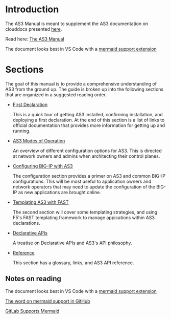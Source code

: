 # Introduction

The AS3 Manual is meant to supplement the AS3 documentation on clouddocs presented [here](https://clouddocs.f5.com/products/extensions/f5-appsvcs-extension/latest/).

Read here: [The AS3 Manual](as3_manual.md)

The document looks best in VS Code with a [mermaid support extension](https://marketplace.visualstudio.com/items?itemName=bierner.markdown-mermaid)

# Sections

The goal of this manual is to provide a comprehensive understanding of AS3 from
the ground up. The guide is broken up into the following sections that are organized in a suggested reading order.

* [First Declaration](as3_manual.md#first-declaration)

  This is a quick tour of getting AS3 installed, confirming installation, and deploying a first declaration. At the end of this section is a list of links to official documentation that provides more information for getting up and running.

* [AS3 Modes of Operation](as3_manual.md#as3-modes-of-operation)

  An overview of different configuration options for AS3. This is directed at network owners and admins when architecting their control planes.

* [Configuring BIG-IP with AS3](as3_manual.md#configuring-big-ip-with-as3)

  The configuration section provides a primer on AS3 and common BIG-IP configurations. This will be most useful to application owners and network operators that may need to update the configuration of the BIG-IP as new applications are brought online.

* [Templating AS3 with FAST](as3_manual.md#templating-as3-with-fast)  

  The second section will cover some templating strategies, and using F5's FAST templating framework to manage appications within AS3 declarations.

* [Declarative APIs](as3_manual.md#declarative-apis)

  A treatise on Declarative APIs and AS3's API philosophy.

* [Reference](as3_manual.md#reference)

  This section has a glossary, links, and AS3 API reference.


## Notes on reading

The document looks best in VS Code with a [mermaid support extension](https://marketplace.visualstudio.com/items?itemName=bierner.markdown-mermaid)

[The word on mermaid support in GitHub](https://github.community/t5/How-to-use-Git-and-GitHub/Feature-Request-Support-Mermaid-markdown-graph-diagrams-in-md/m-p/41177#M9805)

[GitLab Supports Mermaid](https://docs.gitlab.com/ee/user/markdown.html)
